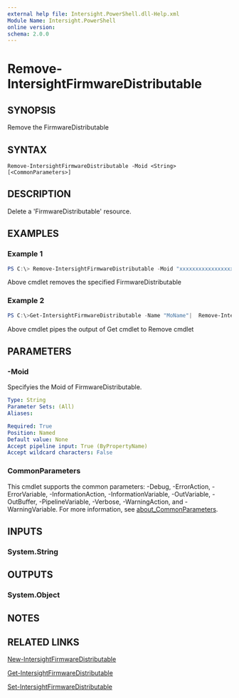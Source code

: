 ```yaml
---
external help file: Intersight.PowerShell.dll-Help.xml
Module Name: Intersight.PowerShell
online version:
schema: 2.0.0
---
```


# Remove-IntersightFirmwareDistributable

## SYNOPSIS
Remove the FirmwareDistributable

## SYNTAX

```
Remove-IntersightFirmwareDistributable -Moid <String> [<CommonParameters>]
```

## DESCRIPTION
Delete a &apos;FirmwareDistributable&apos; resource.

## EXAMPLES

### Example 1
```powershell
PS C:\> Remove-IntersightFirmwareDistributable -Moid "xxxxxxxxxxxxxxxxxxxxxxxxxxx"
```
Above cmdlet removes the specified FirmwareDistributable 

### Example 2
```powershell
PS C:\>Get-IntersightFirmwareDistributable -Name "MoName"|  Remove-IntersightFirmwareDistributable
```
Above cmdlet pipes the output of Get cmdlet to Remove cmdlet

## PARAMETERS

### -Moid
Specifyies the Moid of FirmwareDistributable.

```yaml
Type: String
Parameter Sets: (All)
Aliases:

Required: True
Position: Named
Default value: None
Accept pipeline input: True (ByPropertyName)
Accept wildcard characters: False
```

### CommonParameters
This cmdlet supports the common parameters: -Debug, -ErrorAction, -ErrorVariable, -InformationAction, -InformationVariable, -OutVariable, -OutBuffer, -PipelineVariable, -Verbose, -WarningAction, and -WarningVariable. For more information, see [about_CommonParameters](http://go.microsoft.com/fwlink/?LinkID=113216).

## INPUTS

### System.String

## OUTPUTS

### System.Object
## NOTES

## RELATED LINKS

[New-IntersightFirmwareDistributable](./New-IntersightFirmwareDistributable.md)

[Get-IntersightFirmwareDistributable](./Get-IntersightFirmwareDistributable.md)

[Set-IntersightFirmwareDistributable](./Set-IntersightFirmwareDistributable.md)

